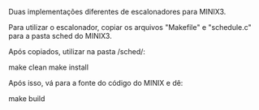 Duas implementações diferentes de escalonadores para MINIX3.

Para utilizar o escalonador, copiar os arquivos "Makefile" e "schedule.c" para a pasta sched do MINIX3.

Após copiados, utilizar na pasta /sched/:

make clean
make install

Após isso, vá para a fonte do código do MINIX e dê:

make build
